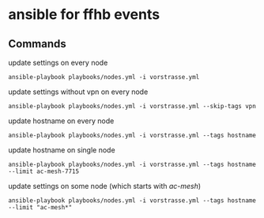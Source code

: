 # ansible for ffhb events

## Commands

update settings on every node
```
ansible-playbook playbooks/nodes.yml -i vorstrasse.yml
```

update settings without vpn on every node
```
ansible-playbook playbooks/nodes.yml -i vorstrasse.yml --skip-tags vpn
```

update hostname on every node
```
ansible-playbook playbooks/nodes.yml -i vorstrasse.yml --tags hostname
```

update hostname on single node
```
ansible-playbook playbooks/nodes.yml -i vorstrasse.yml --tags hostname --limit ac-mesh-7715
```

update settings on some node (which starts with _ac-mesh_)
```
ansible-playbook playbooks/nodes.yml -i vorstrasse.yml --tags hostname --limit "ac-mesh*"
```

